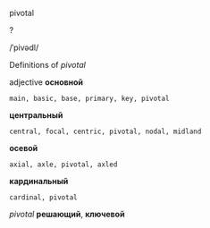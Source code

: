 pivotal

?

/ˈpivədl/

Definitions of _pivotal_

adjective
**основной**

    main, basic, base, primary, key, pivotal
**центральный**

    central, focal, centric, pivotal, nodal, midland
**осевой**

    axial, axle, pivotal, axled
**кардинальный**

    cardinal, pivotal

_pivotal_
**решающий**, **ключевой**